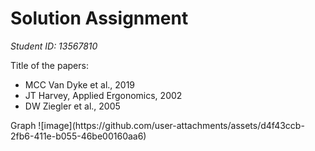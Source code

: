 # Solution Assignment
*Student ID: 13567810*</p>
Title of the papers:
- MCC Van Dyke et al., 2019
- JT Harvey, Applied Ergonomics, 2002
- DW Ziegler et al., 2005
</p>
Graph
![image](https://github.com/user-attachments/assets/d4f43ccb-2fb6-411e-b055-46be00160aa6)


